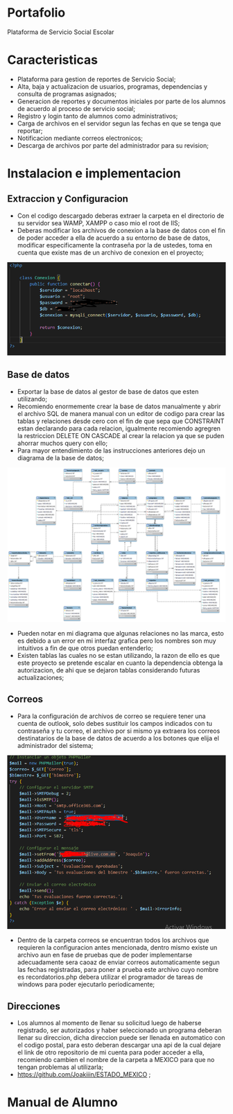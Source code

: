 # Portafolio
Plataforma de Servicio Social Escolar
# Caracteristicas

- Plataforma para gestion de reportes de Servicio Social;
- Alta, baja y actualizacion de usuarios, programas, dependencias y consulta de programas asignados;
- Generacion de reportes y documentos iniciales por parte de los alumnos de acuerdo al proceso de servicio social;
- Registro y login tanto de alumnos como administrativos;
- Carga de archivos en el servidor segun las fechas en que se tenga que reportar;
- Notificacion mediante correos electronicos;
- Descarga de archivos por parte del administrador para su revision;


# Instalacion e implementacion

## Extraccion y Configuracion

- Con el codigo descargado deberas extraer la carpeta en el directorio de su servidor sea WAMP, XAMPP o caso mio el root de IIS;
- Deberas modificar los archivos de conexion a la base de datos con el fin de poder acceder a ella de acuerdo a su entorno de base de datos, modificar especificamente la contraseña por la de ustedes, toma en cuenta que existe mas de un archivo de conexion en el proyecto;

![Ejemplo de imagen](conexionphp.PNG)

## Base de datos

- Exportar la base de datos al gestor de base de datos que esten utilizando;
- Recomiendo enormemente crear la base de datos manualmente y abrir el archivo SQL de manera manual con un editor de codigo para crear las tablas y relaciones desde cero con el fin de que sepa que CONSTRAINT estan declarando para cada relacion, igualmente recomiendo agregren la restriccion DELETE ON CASCADE al crear la relacion ya que se puden ahorrar muchos query con ello;
- Para mayor entendimiento de las instrucciones anteriores dejo un diagrama de la base de datos;

![Ejemplo de imagen](MERBS.png)

- Pueden notar en mi diagrama que algunas relaciones no las marca, esto es debido a un error en mi interfaz grafica pero los nombres son muy intuitivos a fin de que otros puedan entenderlo;
- Existen tablas las cuales no se estan utilizando, la razon de ello es que este proyecto se pretende escalar en cuanto la dependencia obtenga la autorizacion, de ahi que se dejaron tablas considerando futuras actualizaciones;

## Correos
- Para la configuración de archivos de correo se requiere tener una cuenta de outlook, solo debes sustituir los campos indicados con tu contraseña y tu correo, el archivo por si mismo ya extraera los correos destinatarios de la base de datos de acuerdo a los botones que elija el administrador del sistema;

![Ejemplo de imagen](correos.PNG)

- Dentro de la carpeta correos se encuentran todos los archivos que requieren la configuracion antes mencionada, dentro mismo existe un archivo aun en fase de pruebas que de poder implementarse adecuadamente sera caoaz de enviar correos automaticamente segun las fechas registradas, para poner a prueba este archivo cuyo nombre es recordatorios.php debera utilizar el programador de tareas de windows para poder ejecutarlo periodicamente;

## Direcciones
- Los alumnos al momento de llenar su solicitud luego de haberse registrado, ser autorizados y haber seleccionado un programa deberan llenar su direccion, dicha direccion puede ser llenada en automatico con el codigo postal, para esto deberan descargar una api de la cual dejare el link de otro repositorio de mi cuenta para poder acceder a ella, recomiendo cambien el nombre de la carpeta a MEXICO para que no tengan problemas al utilizarla;
- https://github.com/Joakiiin/ESTADO_MEXICO ;

# Manual de Alumno


